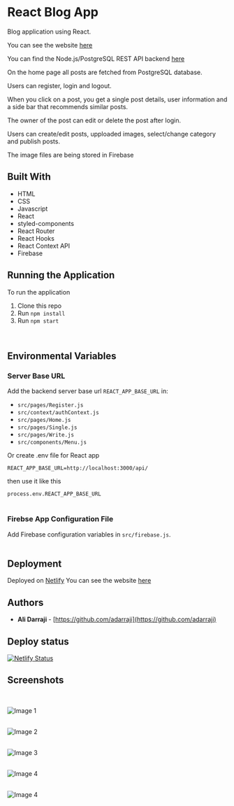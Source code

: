 # React Blog App

Blog application using React. 

You can see the website [here](https://blog-app-firebase.netlify.app/)

You can find the Node.js/PostgreSQL REST API backend [here](https://github.com/adarraji/blog-app-api-firebase)

On the home page all posts are fetched from PostgreSQL database. 

Users can register, login and logout.

When you click on a post, you get a single post details, user information and a side bar that recommends similar posts. 

The owner of the post can edit or delete the post after login. 

Users can create/edit posts, upploaded images, select/change category and publish posts.  

The image files are being stored in Firebase


## Built With

* HTML
* CSS
* Javascript
* React
* styled-components
* React Router
* React Hooks
* React Context API 
* Firebase


## Running the Application

To run the application

1. Clone this repo
2. Run `npm install`
3. Run `npm start`
<br/>

## Environmental Variables

### Server Base URL

Add the backend server base url `REACT_APP_BASE_URL` in:

* `src/pages/Register.js`
* `src/context/authContext.js`
* `src/pages/Home.js`
* `src/pages/Single.js`
* `src/pages/Write.js`
* `src/components/Menu.js`

Or create .env file for React app

`REACT_APP_BASE_URL=http://localhost:3000/api/` 

then use it like this

 `process.env.REACT_APP_BASE_URL`
<br/>
<br/>


### Firebse App Configuration File

Add Firebase configuration variables in `src/firebase.js`.
<br/>
<br/>

## Deployment

Deployed on [Netlify](https://netlify.com)
You can see the website [here](https://blog-app-firebase.netlify.app/)


## Authors  

- **Ali Darraji** - [https://github.com/adarraji](https://github.com/adarraji)


## Deploy status

[![Netlify Status](https://api.netlify.com/api/v1/badges/8e70f914-d8c4-4c25-a3a3-b46dec6f31d7/deploy-status)](https://app.netlify.com/sites/blog-app-firebase/deploys)


## Screenshots
<br />

![Image 1](./images/image-01.png)
<br />
<br />

![Image 2](./images/image-02.png)
<br />
<br />

![Image 3](./images/image-03.png)
<br />
<br />

![Image 4](./images/image-04.png)
<br />
<br />

![Image 4](./images/image-05.png)
<br />
<br />

<br />
<br />
<br />